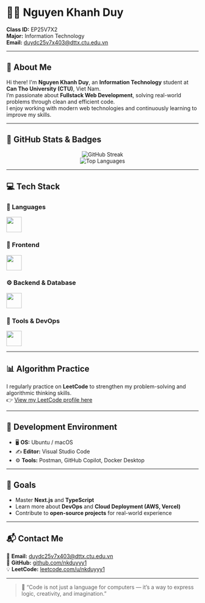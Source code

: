 # 👨‍💻 Nguyen Khanh Duy

**Class ID:** EP25V7X2  
**Major:** Information Technology  
**Email:** duydc25v7x403@dttx.ctu.edu.vn  

---

## 🌟 About Me

Hi there! I'm **Nguyen Khanh Duy**, an **Information Technology** student at **Can Tho University (CTU)**, Viet Nam.  
I’m passionate about **Fullstack Web Development**, solving real-world problems through clean and efficient code.  
I enjoy working with modern web technologies and continuously learning to improve my skills.

---

## 🧩 GitHub Stats & Badges

<p align="center">
  <img src="https://github-readme-streak-stats.herokuapp.com/?user=nkduyyy1&theme=tokyonight" alt="GitHub Streak" />
  <br/>
  <img src="https://github-readme-stats.vercel.app/api/top-langs/?username=nkduyyy1&layout=compact&theme=tokyonight" alt="Top Languages" />
</p>

---

## 💻 Tech Stack

### 🧠 Languages
<p align="left">
  <img src="https://skillicons.dev/icons?i=js,ts" height="40" />
</p>

### 🧩 Frontend
<p align="left">
  <img src="https://skillicons.dev/icons?i=react,nextjs" height="40" />
</p>

### ⚙️ Backend & Database
<p align="left">
  <img src="https://skillicons.dev/icons?i=nodejs,express,postgres,mongodb" height="40" />
</p>

### 🧰 Tools & DevOps
<p align="left">
  <img src="https://skillicons.dev/icons?i=git,github,docker,nginx,vscode" height="40" />
</p>

---

## 📊 Algorithm Practice

I regularly practice on **LeetCode** to strengthen my problem-solving and algorithmic thinking skills.  
👉 [View my LeetCode profile here](https://leetcode.com/u/nkduyyy1/)

---

## 🧰 Development Environment

- 🖥️ **OS:** Ubuntu / macOS  
- ✍️ **Editor:** Visual Studio Code  
- ⚙️ **Tools:** Postman, GitHub Copilot, Docker Desktop  

---

## 🎯 Goals

- Master **Next.js** and **TypeScript**  
- Learn more about **DevOps** and **Cloud Deployment (AWS, Vercel)**  
- Contribute to **open-source projects** for real-world experience  

---

## 📬 Contact Me

📧 **Email:** duydc25v7x403@dttx.ctu.edu.vn  
🐙 **GitHub:** [github.com/nkduyyy1](https://github.com/nkduyyy1)  
💡 **LeetCode:** [leetcode.com/u/nkduyyy1](https://leetcode.com/u/nkduyyy1/)  

---

> 💬 “Code is not just a language for computers — it’s a way to express logic, creativity, and imagination.”
